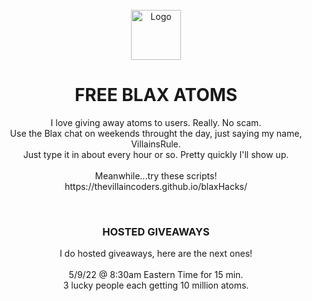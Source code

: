 <div id="top"></div>
<br />
<div align="center">
    <img src="https://thevillaincoders.github.io/blaxHacks/images/logo.png" alt="Logo" width="80" height="80">
  <h1 align="center">FREE BLAX ATOMS</h1>

  <p align="center">
    I love giving away atoms to users. Really. No scam.<br>
    Use the Blax chat on weekends throught the day, just saying my name, VillainsRule.<br>
    Just type it in about every hour or so. Pretty quickly I'll show up.<br>
    <br>
    Meanwhile...try these scripts!<br>
    https://thevillaincoders.github.io/blaxHacks/<br>
  </p>
</div>
<div id="top"></div>
<br />
<div align="center">
  <h3 align="center">HOSTED GIVEAWAYS</h3>

  <p align="center">
    I do hosted giveaways, here are the next ones!<br>
    <br>
    5/9/22 @ 8:30am Eastern Time for 15 min.<br>
    3 lucky people each getting 10 million atoms.
  </p>
</div>

